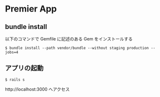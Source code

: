 # Premier App

## bundle install
以下のコマンドで Gemfile に記述のある Gem をインストールする

```
$ bundle install --path vendor/bundle --without staging production --jobs=4
```

## アプリの起動
```
$ rails s
```

http://localhost:3000 へアクセス
